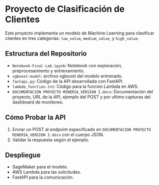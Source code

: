# Proyecto de Clasificación de Clientes
Este proyecto implementa un modelo de Machine Learning para clasificar clientes en tres categorías: `low_value`, `medium_value`, y `high_value`.

## Estructura del Repositorio
- `Notebook-Final-Lab.ipynb`: Notebook con exploración, preprocesamiento y entrenamiento.
- `xgboost-model`: archivo xgboost del modelo entrenado.
- `fastapi.py`: Código de la API desarrollada con FastAPI.
- `lambda_function.txt`: Código para la función Lambda en AWS.
- `DOCUMENTACION PROYECTO MINERIA_VERSION I.docx`: Documentación del proyecto, URL de la API, ejemplo del POST y por ultimo capturas del dashboard de monitoreo.

## Cómo Probar la API
1. Enviar un POST al endpoint especificado en `DOCUMENTACION PROYECTO MINERIA_VERSION I.docx` con el cuerpo JSON.
2. Validar la respuesta según el ejemplo.

## Despliegue
- SageMaker para el modelo.
- AWS Lambda para las solicitudes.
- FastAPI para la comunicación.
